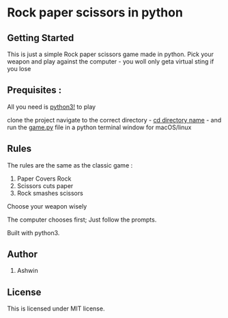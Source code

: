 # Rock paper scissors in python 

## Getting Started
This is just a simple Rock paper scissors game made in python. Pick your weapon and play against the computer - you woll only geta virtual sting if you lose

## Prequisites :
All you need is [python3!](https://www.python.org/downloads/) to play

clone the project navigate to the correct directory - [cd directory name](nandakumar_a_python) - and run the [game.py](game.py) file in a python terminal window for macOS/linux

## Rules
The rules are the same as the classic game :
1. Paper Covers Rock
2. Scissors cuts paper
3. Rock smashes scissors

Choose your weapon wisely

The computer chooses first; Just follow the prompts.

Built with python3.

## Author 
1. Ashwin 

## License
This is licensed under MIT license.